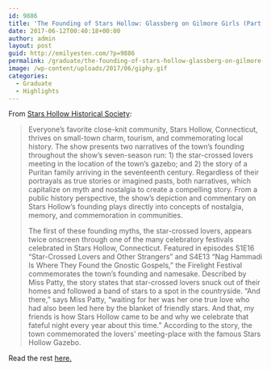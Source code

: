 ```yaml
---
id: 9886
title: 'The Founding of Stars Hollow: Glassberg on Gilmore Girls (Part One)'
date: 2017-06-12T00:40:18+00:00
author: admin
layout: post
guid: http://emilyesten.com/?p=9886
permalink: /graduate/the-founding-of-stars-hollow-glassberg-on-gilmore-girls-part-one/
image: /wp-content/uploads/2017/06/giphy.gif
categories:
  - Graduate
  - Highlights
---
```

From [Stars Hollow Historical Society](https://starshollowhistoricalsociety.wordpress.com/2017/06/10/the-founding-of-stars-hollow-glassberg-on-gilmore-girls-part-one-by-emily-esten/):

> Everyone’s favorite close-knit community, Stars Hollow, Connecticut, thrives on small-town charm, tourism, and commemorating local history. The show presents two narratives of the town’s founding throughout the show’s seven-season run: 1) the star-crossed lovers meeting in the location of the town’s gazebo; and 2) the story of a Puritan family arriving in the seventeenth century. Regardless of their portrayals as true stories or imagined pasts, both narratives, which capitalize on myth and nostalgia to create a compelling story. From a public history perspective, the show’s depiction and commentary on Stars Hollow’s founding plays directly into concepts of nostalgia, memory, and commemoration in communities.
> 
> The first of these founding myths, the star-crossed lovers, appears twice onscreen through one of the many celebratory festivals celebrated in Stars Hollow, Connecticut. Featured in episodes S1E16 “Star-Crossed Lovers and Other Strangers” and S4E13 “Nag Hammadi Is Where They Found the Gnostic Gospels,” the Firelight Festival commemorates the town’s founding and namesake. Described by Miss Patty, the story states that star-crossed lovers snuck out of their homes and followed a band of stars to a spot in the countryside. “And there,” says Miss Patty, “waiting for her was her one true love who had also been led here by the blanket of friendly stars. And that, my friends is how Stars Hollow came to be and why we celebrate that fateful night every year about this time.” According to the story, the town commemorated the lovers’ meeting-place with the famous Stars Hollow Gazebo.

Read the rest [here.](https://starshollowhistoricalsociety.wordpress.com/2017/06/10/the-founding-of-stars-hollow-glassberg-on-gilmore-girls-part-one-by-emily-esten/)